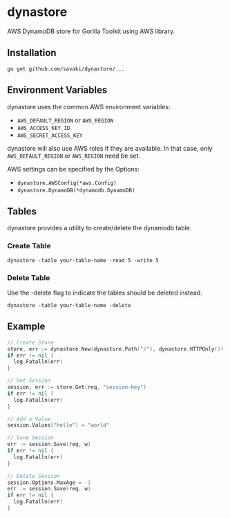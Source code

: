 # dynastore

AWS DynamoDB store for Gorilla Toolkit using AWS library.


## Installation

```
go get github.com/savaki/dynastore/...
```

## Environment Variables

dynastore uses the common AWS environment variables:

* ```AWS_DEFAULT_REGION``` or ```AWS_REGION```
* ```AWS_ACCESS_KEY_ID``` 
* ```AWS_SECRET_ACCESS_KEY```
 
dynastore will also use AWS roles if they are available.  In that case, only
```AWS_DEFAULT_REGION``` or ```AWS_REGION``` need be set.

AWS settings can be specified by the Options:

* ```dynastore.AWSConfig(*aws.Config)``` 
* ```dynastore.DynamoDB(*dynamodb.DynamoDB)```

## Tables

dynastore provides a utility to create/delete the dynamodb table.

### Create Table

```
dynastore -table your-table-name -read 5 -write 5 
```

### Delete Table

Use the -delete flag to indicate the tables should be deleted instead.

```
dynastore -table your-table-name -delete 
```

## Example

```go
// Create Store
store, err := dynastore.New(dynastore.Path("/"), dynastore.HTTPOnly())
if err != nil {
  log.Fatalln(err)
}

// Get Session
session, err := store.Get(req, "session-key")
if err != nil {
  log.Fatalln(err)
}

// Add a Value
session.Values["hello"] = "world"

// Save Session
err := session.Save(req, w)
if err != nil {
  log.Fatalln(err)
}

// Delete Session
session.Options.MaxAge = -1
err := session.Save(req, w)
if err != nil {
  log.Fatalln(err)
}
```